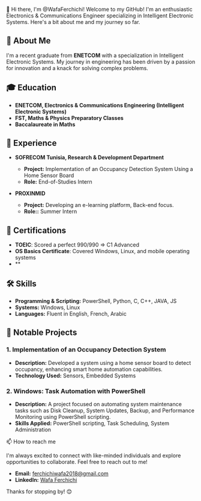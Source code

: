  👋 Hi there, I'm @WafaFerchichi!
Welcome to my GitHub! I'm an enthusiastic Electronics & Communications Engineer specializing in Intelligent Electronic Systems.
Here's a bit about me and my journey so far.

## 🚀 About Me

I'm a recent graduate from **ENETCOM** with a specialization in Intelligent Electronic Systems. 
My journey in engineering has been driven by a passion for innovation and a knack for solving complex problems. 

## 🎓 Education

- **ENETCOM, Electronics & Communications Engineering (Intelligent Electronic Systems)**
- **FST, Maths & Physics Preparatory Classes**
- **Baccalaureate in Maths**

## 💼 Experience

- **SOFRECOM Tunisia, Research & Development Department**
  - **Project:** Implementation of an Occupancy Detection System Using a Home Sensor Board
  - **Role:** End-of-Studies Intern

- **PROXINMID**
  - **Project:** Developing an e-learning platform, Back-end focus.
  - **Role::** Summer Intern

## 📜 Certifications

- **TOEIC**: Scored a perfect 990/990 => C1 Advanced
- **OS Basics Certificate**: Covered Windows, Linux, and mobile operating systems
- **

## 🛠 Skills

- **Programming & Scripting:** PowerShell, Python, C, C++, JAVA, JS
- **Systems:** Windows, Linux
- **Languages:** Fluent in English, French, Arabic

## 🌟 Notable Projects

### 1. **Implementation of an Occupancy Detection System**
   - **Description:** Developed a system using a home sensor board to detect occupancy, enhancing smart home automation capabilities.
   - **Technology Used:** Sensors, Embedded Systems

### 2. **Windows: Task Automation with PowerShell**
   - **Description:** A project focused on automating system maintenance tasks such as Disk Cleanup, System Updates, Backup, and Performance Monitoring using PowerShell scripting.
   - **Skills Applied:** PowerShell scripting, Task Scheduling, System Administration

 📫 How to reach me 

I'm always excited to connect with like-minded individuals and explore opportunities to collaborate. Feel free to reach out to me!

- **Email:** ferchichiwafa2018@gmail.com
- **LinkedIn:** [Wafa Ferchichi](www.linkedin.com/in/wafa-ferchichii)

Thanks for stopping by! 😊
